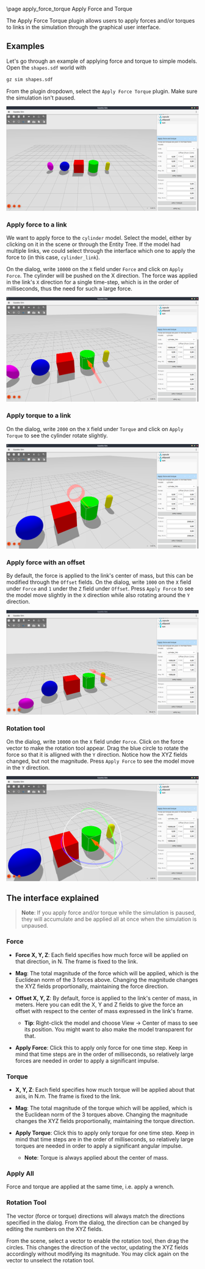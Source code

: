\page apply_force_torque Apply Force and Torque

The Apply Force Torque plugin allows users to apply forces and/or torques to
links in the simulation through the graphical user interface.

## Examples

Let's go through an example of applying force and torque to simple models. Open
the `shapes.sdf` world with

```bash
gz sim shapes.sdf
```

From the plugin dropdown, select the `Apply Force Torque` plugin. Make sure the
simulation isn't paused.

![Interface](https://raw.githubusercontent.com/gazebosim/gz-sim/main/tutorials/files/apply_force_torque/Interface.png)

### Apply force to a link

We want to apply force to the `cylinder` model. Select the model, either by
clicking on it in the scene or through the Entity Tree. If the model had
multiple links, we could select through the interface which one to apply the
force to (in this case, `cylinder_link`).

On the dialog, write `10000` on the `X` field under `Force` and click on
`Apply Force`. The cylinder will be pushed on the X direction. The force was
applied in the link's `X` direction for a single time-step, which is in the
order of milliseconds, thus the need for such a large force.

![Apply Force](https://raw.githubusercontent.com/gazebosim/gz-sim/main/tutorials/files/apply_force_torque/Force.png)

### Apply torque to a link

On the dialog, write `2000` on the `X` field under `Torque` and click on
`Apply Torque` to see the cylinder rotate slightly.

![Apply Torque](https://raw.githubusercontent.com/gazebosim/gz-sim/main/tutorials/files/apply_force_torque/Torque.png)

### Apply force with an offset

By default, the force is applied to the link's center of mass, but this can be
modified through the `Offset` fields. On the dialog, write `1000` on the `X`
field under `Force` and `1` under the `Z` field under `Offset`. Press
`Apply Force` to see the model move slightly in the `X` direction while also
rotating around the `Y` direction.

![Apply Force Offset](https://raw.githubusercontent.com/gazebosim/gz-sim/main/tutorials/files/apply_force_torque/ForceOffset.png)

### Rotation tool

On the dialog, write `10000` on the `X` field under `Force`. Click on the force
vector to make the rotation tool appear. Drag the blue circle to rotate the
force so that it is alligned with the `Y` direction. Notice how the XYZ fields
changed, but not the magnitude. Press `Apply Force` to see the model move in the
`Y` direction.

![Rotation tool](https://raw.githubusercontent.com/gazebosim/gz-sim/main/tutorials/files/apply_force_torque/RotationTool.png)

## The interface explained

> **Note**: If you apply force and/or torque while the simulation is paused,
they will accumulate and be applied all at once when the simulation is
unpaused.

### Force

- **Force X, Y, Z**: Each field specifies how much force will be applied on that
direction, in N. The frame is fixed to the link.

- **Mag**: The total magnitude of the force which will be applied, which is the
Euclidean norm of the 3 forces above. Changing the magnitude changes the XYZ
fields proportionally, maintaining the force direction.

- **Offset X, Y, Z**: By default, force is applied to the link's center of mass,
in meters. Here you can edit the X, Y and Z fields to give the force an offset
with respect to the center of mass expressed in the link's frame.

  - **Tip**: Right-click the model and choose View -> Center of mass to see its
    position. You might want to also make the model transparent for that.

- **Apply Force**: Click this to apply only force for one time step. Keep in
mind that time steps are in the order of milliseconds, so relatively large
forces are needed in order to apply a significant impulse.

### Torque

- **X, Y, Z**: Each field specifies how much torque will be applied about that
axis, in N.m. The frame is fixed to the link.

- **Mag**: The total magnitude of the torque which will be applied, which is the
Euclidean norm of the 3 torques above. Changing the magnitude changes the XYZ
fields proportionally, maintaining the torque direction.

- **Apply Torque**: Click this to apply only torque for one time step. Keep in
mind that time steps are in the order of milliseconds, so relatively large
torques are needed in order to apply a significant angular impulse.

  - **Note**: Torque is always applied about the center of mass.

### Apply All

Force and torque are applied at the same time, i.e. apply a wrench.

### Rotation Tool

The vector (force or torque) directions will always match the directions
specified in the dialog. From the dialog, the direction can be changed by
editing the numbers on the XYZ fields.

From the scene, select a vector to enable the rotation tool, then drag the
circles. This changes the direction of the vector, updating the XYZ fields
accordingly without modifying its magnitude. You may click again on the vector
to unselect the rotation tool.
